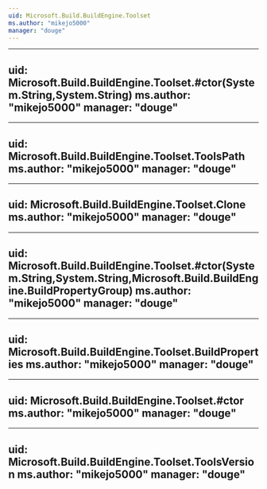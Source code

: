 ```yaml
---
uid: Microsoft.Build.BuildEngine.Toolset
ms.author: "mikejo5000"
manager: "douge"
---
```


---
uid: Microsoft.Build.BuildEngine.Toolset.#ctor(System.String,System.String)
ms.author: "mikejo5000"
manager: "douge"
---

---
uid: Microsoft.Build.BuildEngine.Toolset.ToolsPath
ms.author: "mikejo5000"
manager: "douge"
---

---
uid: Microsoft.Build.BuildEngine.Toolset.Clone
ms.author: "mikejo5000"
manager: "douge"
---

---
uid: Microsoft.Build.BuildEngine.Toolset.#ctor(System.String,System.String,Microsoft.Build.BuildEngine.BuildPropertyGroup)
ms.author: "mikejo5000"
manager: "douge"
---

---
uid: Microsoft.Build.BuildEngine.Toolset.BuildProperties
ms.author: "mikejo5000"
manager: "douge"
---

---
uid: Microsoft.Build.BuildEngine.Toolset.#ctor
ms.author: "mikejo5000"
manager: "douge"
---

---
uid: Microsoft.Build.BuildEngine.Toolset.ToolsVersion
ms.author: "mikejo5000"
manager: "douge"
---
